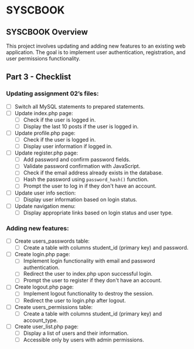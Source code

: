 # SYSCBOOK

## SYSCBOOK Overview

This project involves updating and adding new features to an existing web application. The goal is to implement user authentication, registration, and user permissions functionality.

## Part 3 - Checklist

### Updating assignment 02’s files:

- [ ] Switch all MySQL statements to prepared statements.
- [ ] Update index.php page:
  - [ ] Check if the user is logged in.
  - [ ] Display the last 10 posts if the user is logged in.
- [ ] Update profile.php page:
  - [ ] Check if the user is logged in.
  - [ ] Display user information if logged in.
- [ ] Update register.php page:
  - [ ] Add password and confirm password fields.
  - [ ] Validate password confirmation with JavaScript.
  - [ ] Check if the email address already exists in the database.
  - [ ] Hash the password using `password_hash()` function.
  - [ ] Prompt the user to log in if they don't have an account.
- [ ] Update user info section:
  - [ ] Display user information based on login status.
- [ ] Update navigation menu:
  - [ ] Display appropriate links based on login status and user type.

### Adding new features:

- [ ] Create users_passwords table:
  - [ ] Create a table with columns student_id (primary key) and password.
- [ ] Create login.php page:
  - [ ] Implement login functionality with email and password authentication.
  - [ ] Redirect the user to index.php upon successful login.
  - [ ] Prompt the user to register if they don't have an account.
- [ ] Create logout.php page:
  - [ ] Implement logout functionality to destroy the session.
  - [ ] Redirect the user to login.php after logout.
- [ ] Create users_permissions table:
  - [ ] Create a table with columns student_id (primary key) and account_type.
- [ ] Create user_list.php page:
  - [ ] Display a list of users and their information.
  - [ ] Accessible only by users with admin permissions.

